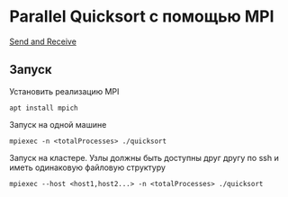 # Parallel Quicksort с помощью MPI

[Send and Receive](https://mpitutorial.com/tutorials/mpi-send-and-receive/)

## Запуск
Установить реализацию MPI

`apt install mpich`

Запуск на одной машине

`mpiexec -n <totalProcesses> ./quicksort`

Запуск на кластере. Узлы должны быть доступны друг другу по ssh
и иметь одинаковую файловую структуру

`mpiexec --host <host1,host2...> -n <totalProcesses> ./quicksort`

